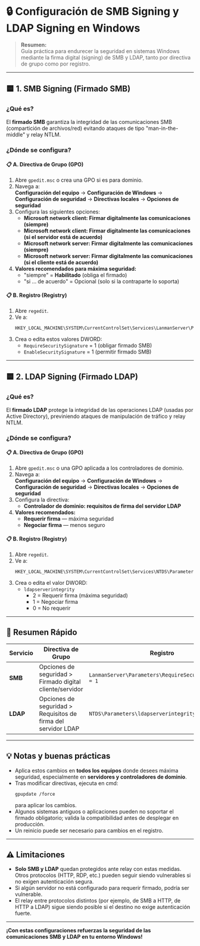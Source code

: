 # 🔒 Configuración de SMB Signing y LDAP Signing en Windows

> **Resumen:**  
> Guía práctica para endurecer la seguridad en sistemas Windows mediante la firma digital (signing) de SMB y LDAP, tanto por directiva de grupo como por registro.

---

## 🟦 1. SMB Signing (Firmado SMB)

### ¿Qué es?
El **firmado SMB** garantiza la integridad de las comunicaciones SMB (compartición de archivos/red) evitando ataques de tipo "man-in-the-middle" y relay NTLM.

### ¿Dónde se configura?

#### 📋 A. Directiva de Grupo (GPO)
1. Abre `gpedit.msc` o crea una GPO si es para dominio.
2. Navega a:  
   **Configuración del equipo** → **Configuración de Windows** → **Configuración de seguridad** → **Directivas locales** → **Opciones de seguridad**
3. Configura las siguientes opciones:
   - **Microsoft network client: Firmar digitalmente las comunicaciones (siempre)**
   - **Microsoft network client: Firmar digitalmente las comunicaciones (si el servidor está de acuerdo)**
   - **Microsoft network server: Firmar digitalmente las comunicaciones (siempre)**
   - **Microsoft network server: Firmar digitalmente las comunicaciones (si el cliente está de acuerdo)**
4. **Valores recomendados para máxima seguridad:**
   - "siempre" = **Habilitado** (obliga el firmado)
   - "si ... de acuerdo" = Opcional (solo si la contraparte lo soporta)

#### 📋 B. Registro (Registry)
1. Abre `regedit`.
2. Ve a:  
   ```
   HKEY_LOCAL_MACHINE\SYSTEM\CurrentControlSet\Services\LanmanServer\Parameters
   ```
3. Crea o edita estos valores DWORD:
   - `RequireSecuritySignature` = 1  (obligar firmado SMB)
   - `EnableSecuritySignature` = 1   (permitir firmado SMB)

---

## 🟦 2. LDAP Signing (Firmado LDAP)

### ¿Qué es?
El **firmado LDAP** protege la integridad de las operaciones LDAP (usadas por Active Directory), previniendo ataques de manipulación de tráfico y relay NTLM.

### ¿Dónde se configura?

#### 📋 A. Directiva de Grupo (GPO)
1. Abre `gpedit.msc` o una GPO aplicada a los controladores de dominio.
2. Navega a:  
   **Configuración del equipo** → **Configuración de Windows** → **Configuración de seguridad** → **Directivas locales** → **Opciones de seguridad**
3. Configura la directiva:
   - **Controlador de dominio: requisitos de firma del servidor LDAP**
4. **Valores recomendados:**
   - **Requerir firma** — máxima seguridad
   - **Negociar firma** — menos seguro

#### 📋 B. Registro (Registry)
1. Abre `regedit`.
2. Ve a:  
   ```
   HKEY_LOCAL_MACHINE\SYSTEM\CurrentControlSet\Services\NTDS\Parameters
   ```
3. Crea o edita el valor DWORD:
   - `ldapserverintegrity`
     - 2 = Requerir firma (máxima seguridad)
     - 1 = Negociar firma
     - 0 = No requerir

---

## 📝 Resumen Rápido

| Servicio | Directiva de Grupo                                                  | Registro                                                 | Valor recomendado    |
|----------|---------------------------------------------------------------------|----------------------------------------------------------|---------------------|
| **SMB**  | Opciones de seguridad > Firmado digital cliente/servidor            | `LanmanServer\Parameters\RequireSecuritySignature = 1`   | Siempre habilitado  |
| **LDAP** | Opciones de seguridad > Requisitos de firma del servidor LDAP       | `NTDS\Parameters\ldapserverintegrity = 2`                | Requerir firma      |

---

## 💡 Notas y buenas prácticas

- Aplica estos cambios en **todos los equipos** donde desees máxima seguridad, especialmente en **servidores y controladores de dominio**.
- Tras modificar directivas, ejecuta en cmd:  
  ```
  gpupdate /force
  ```
  para aplicar los cambios.
- Algunos sistemas antiguos o aplicaciones pueden no soportar el firmado obligatorio; valida la compatibilidad antes de desplegar en producción.
- Un reinicio puede ser necesario para cambios en el registro.

---

## ⚠️ Limitaciones

- **Solo SMB y LDAP** quedan protegidos ante relay con estas medidas. Otros protocolos (HTTP, RDP, etc.) pueden seguir siendo vulnerables si no exigen autenticación segura.
- Si algún servidor no está configurado para requerir firmado, podría ser vulnerable.
- El relay entre protocolos distintos (por ejemplo, de SMB a HTTP, de HTTP a LDAP) sigue siendo posible si el destino no exige autenticación fuerte.

---

**¡Con estas configuraciones refuerzas la seguridad de las comunicaciones SMB y LDAP en tu entorno Windows!**
